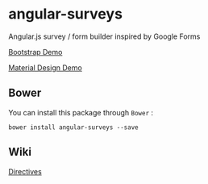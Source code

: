 # angular-surveys
Angular.js survey / form builder inspired by Google Forms

[Bootstrap Demo](http://sharath1988.github.io/survey)

[Material Design Demo](http://sharath1988.github.io/survey/material)

## Bower

You can install this package through `Bower` :

    bower install angular-surveys --save

## Wiki
[Directives](https://github.com/sharath1988/survey/wiki/Directives)
